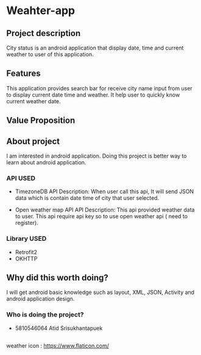 # Weahter-app

## Project description
City status is an android application that display date, time and current weather to user of this application.

## Features
This application provides search bar for receive city name input from user to display current date time and weather. It help user to quickly know current weather date.


## Value Proposition

## About project
I am interested in android application. Doing this project is better way to learn about android application.

### API USED
- TimezoneDB
API Description: When user call this api, It will send JSON data which is contain date time of city that user selected.

- Open weather map API
API Description: This api provided weather data to user. This api require api key so to use open weather api ( need to register).

### Library USED
- Retrofit2
- OKHTTP

## Why did this worth doing?
I will get android basic knowledge such as layout, XML, JSON, Activity and android application design.

### Who is doing the project?
- 5810546064 Atid Srisukhantapuek

##
weather icon : https://www.flaticon.com/
